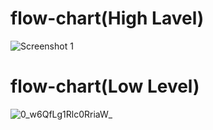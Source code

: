 # flow-chart(High Lavel)
![Screenshot 1](https://user-images.githubusercontent.com/42884425/143047269-7e6245d3-7c49-4ea3-8ccc-ab67078a9d2d.jpg)

# flow-chart(Low Level)
![0_w6QfLg1Rlc0RriaW_](https://user-images.githubusercontent.com/42884425/143257665-03e7d469-5a31-42a5-a29b-01c5fa1691db.png)

